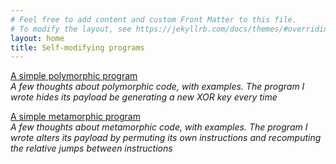 ```yaml
---
# Feel free to add content and custom Front Matter to this file.
# To modify the layout, see https://jekyllrb.com/docs/themes/#overriding-theme-defaults
layout: home
title: Self-modifying programs
---
```


[A simple polymorphic program](/mutant/2020/05/05/polymorphic1.html)  
_A few thoughts about polymorphic code, with examples. The program I wrote hides its payload be generating a new XOR key every time_

[A simple metamorphic program](/mutant/2020/05/05/metamorphic1.html)  
_A few thoughts about metamorphic code, with examples. The program I wrote alters its payload by permuting its own instructions and recomputing the relative jumps between instructions_
